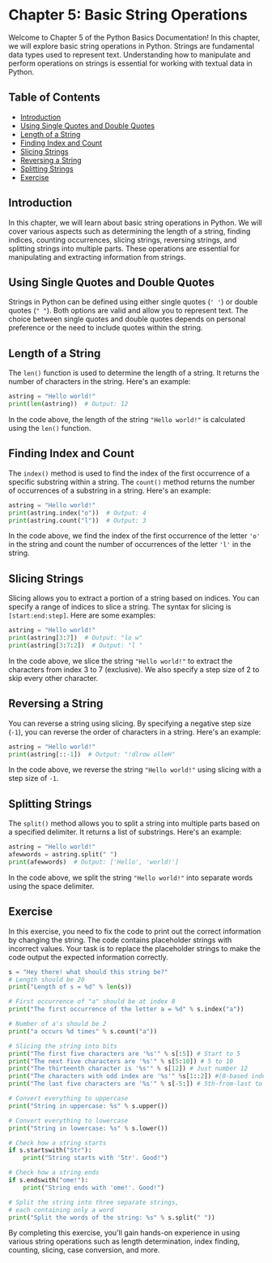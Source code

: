 # Chapter 5: Basic String Operations

Welcome to Chapter 5 of the Python Basics Documentation! In this chapter, we will explore basic string operations in Python. Strings are fundamental data types used to represent text. Understanding how to manipulate and perform operations on strings is essential for working with textual data in Python.

## Table of Contents

- [Introduction](#introduction)
- [Using Single Quotes and Double Quotes](#using-single-quotes-and-double-quotes)
- [Length of a String](#length-of-a-string)
- [Finding Index and Count](#finding-index-and-count)
- [Slicing Strings](#slicing-strings)
- [Reversing a String](#reversing-a-string)
- [Splitting Strings](#splitting-strings)
- [Exercise](#exercise)

## Introduction <a name="introduction"></a>

In this chapter, we will learn about basic string operations in Python. We will cover various aspects such as determining the length of a string, finding indices, counting occurrences, slicing strings, reversing strings, and splitting strings into multiple parts. These operations are essential for manipulating and extracting information from strings.

## Using Single Quotes and Double Quotes <a name="using-single-quotes-and-double-quotes"></a>

Strings in Python can be defined using either single quotes (`' '`) or double quotes (`" "`). Both options are valid and allow you to represent text. The choice between single quotes and double quotes depends on personal preference or the need to include quotes within the string.

## Length of a String <a name="length-of-a-string"></a>

The `len()` function is used to determine the length of a string. It returns the number of characters in the string. Here's an example:

```python
astring = "Hello world!"
print(len(astring))  # Output: 12
```

In the code above, the length of the string `"Hello world!"` is calculated using the `len()` function.

## Finding Index and Count <a name="finding-index-and-count"></a>

The `index()` method is used to find the index of the first occurrence of a specific substring within a string. The `count()` method returns the number of occurrences of a substring in a string. Here's an example:

```python
astring = "Hello world!"
print(astring.index("o"))  # Output: 4
print(astring.count("l"))  # Output: 3
```

In the code above, we find the index of the first occurrence of the letter `'o'` in the string and count the number of occurrences of the letter `'l'` in the string.

## Slicing Strings <a name="slicing-strings"></a>

Slicing allows you to extract a portion of a string based on indices. You can specify a range of indices to slice a string. The syntax for slicing is `[start:end:step]`. Here are some examples:

```python
astring = "Hello world!"
print(astring[3:7])  # Output: "lo w"
print(astring[3:7:2])  # Output: "l "
```

In the code above, we slice the string `"Hello world!"` to extract the characters from index 3 to 7 (exclusive). We also specify a step size of 2 to skip every other character.

## Reversing a String <a name="reversing-a-string"></a>

You can reverse a string using slicing. By specifying a negative step size (`-1`), you can reverse the order of characters in a string. Here's an example:

```python
astring = "Hello world!"
print(astring[::-1])  # Output: "!dlrow olleH"
```

In the code above, we reverse the string `"Hello world!"` using slicing with a step size of `-1`.

## Splitting Strings <a name="splitting-strings"></a>

The `split()` method allows you to split a string into multiple parts based on a specified delimiter. It returns a list of substrings. Here's an example:

```python
astring = "Hello world!"
afewwords = astring.split(" ")
print(afewwords)  # Output: ['Hello', 'world!']
```

In the code above, we split the string `"Hello world!"` into separate words using the space delimiter.

## Exercise <a name="exercise"></a>

In this exercise, you need to fix the code to print out the correct information by changing the string. The code contains placeholder strings with incorrect values. Your task is to replace the placeholder strings to make the code output the expected information correctly.

```Python
s = "Hey there! what should this string be?"
# Length should be 20
print("Length of s = %d" % len(s))

# First occurrence of "a" should be at index 8
print("The first occurrence of the letter a = %d" % s.index("a"))

# Number of a's should be 2
print("a occurs %d times" % s.count("a"))

# Slicing the string into bits
print("The first five characters are '%s'" % s[:5]) # Start to 5
print("The next five characters are '%s'" % s[5:10]) # 5 to 10
print("The thirteenth character is '%s'" % s[12]) # Just number 12
print("The characters with odd index are '%s'" %s[1::2]) #(0-based indexing)
print("The last five characters are '%s'" % s[-5:]) # 5th-from-last to end

# Convert everything to uppercase
print("String in uppercase: %s" % s.upper())

# Convert everything to lowercase
print("String in lowercase: %s" % s.lower())

# Check how a string starts
if s.startswith("Str"):
    print("String starts with 'Str'. Good!")

# Check how a string ends
if s.endswith("ome!"):
    print("String ends with 'ome!'. Good!")

# Split the string into three separate strings,
# each containing only a word
print("Split the words of the string: %s" % s.split(" "))
```

By completing this exercise, you'll gain hands-on experience in using various string operations such as length determination, index finding, counting, slicing, case conversion, and more.
